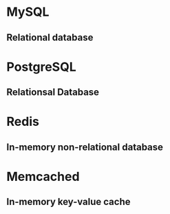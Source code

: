 # MySQL
## Relational database
# PostgreSQL
## Relationsal Database
# Redis
## In-memory non-relational database
# Memcached
## In-memory key-value cache
